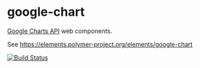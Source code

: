 google-chart
============

[Google Charts API](https://developers.google.com/chart/) web components.

See https://elements.polymer-project.org/elements/google-chart

[![Build Status](https://travis-ci.org/GoogleWebComponents/google-chart.svg?branch=master)](https://travis-ci.org/GoogleWebComponents/google-chart)
